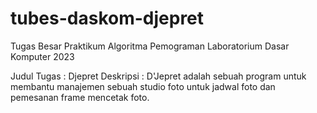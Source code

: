 # tubes-daskom-djepret
Tugas Besar Praktikum Algoritma Pemograman Laboratorium Dasar Komputer 2023

Judul Tugas : Djepret
Deskripsi : D'Jepret adalah sebuah program untuk membantu manajemen sebuah studio foto untuk jadwal foto dan pemesanan frame mencetak foto.
